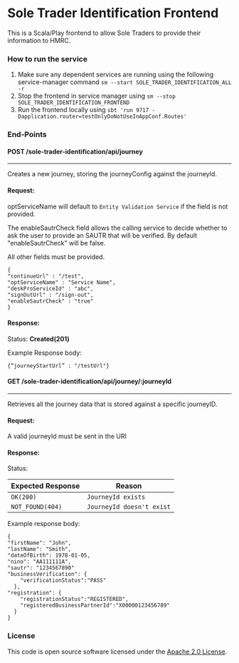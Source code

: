 
# Sole Trader Identification Frontend

This is a Scala/Play frontend to allow Sole Traders to provide their information to HMRC.

### How to run the service
1. Make sure any dependent services are running using the following service-manager command `sm --start SOLE_TRADER_IDENTIFICATION_ALL -r`
2. Stop the frontend in service manager using `sm --stop SOLE_TRADER_IDENTIFICATION_FRONTEND`
3. Run the frontend locally using
`sbt 'run 9717 -Dapplication.router=testOnlyDoNotUseInAppConf.Routes'`

### End-Points
#### POST /sole-trader-identification/api/journey

---
Creates a new journey, storing the journeyConfig against the journeyId.
#### Request:

optServiceName will default to `Entity Validation Service` if the field is not provided.

The enableSautrCheck field allows the calling service to decide whether to ask the user to provide 
an SAUTR that will be verified. By default "enableSautrCheck" will be false.

All other fields must be provided. 

```
{
"continueUrl" : "/test",
"optServiceName" : "Service Name",
"deskProServiceId" : "abc",
"signOutUrl" : "/sign-out",
"enableSautrCheck" : "true"
}
```

#### Response:
Status: **Created(201)**

Example Response body:

```
{“journeyStartUrl” : "/testUrl"}
```

#### GET /sole-trader-identification/api/journey/:journeyId

---
Retrieves all the journey data that is stored against a specific journeyID.
#### Request:
A valid journeyId must be sent in the URI

#### Response:
Status:

| Expected Response                       | Reason
|-----------------------------------------|------------------------------
| ```OK(200)```                           |  ```JourneyId exists```
| ```NOT_FOUND(404)```                    | ```JourneyId doesn't exist```

Example response body:
```
{
"firstName": "John",
"lastName": "Smith",
"dateOfBirth": 1978-01-05,
"nino": "AA111111A",
"sautr": "1234567890"
"businessVerification": {
    "verificationStatus":"PASS"
  },
"registration": {
    "registrationStatus":"REGISTERED",
    "registeredBusinessPartnerId":"X00000123456789"
  }
}
```

### License

This code is open source software licensed under the [Apache 2.0 License]("http://www.apache.org/licenses/LICENSE-2.0.html").
